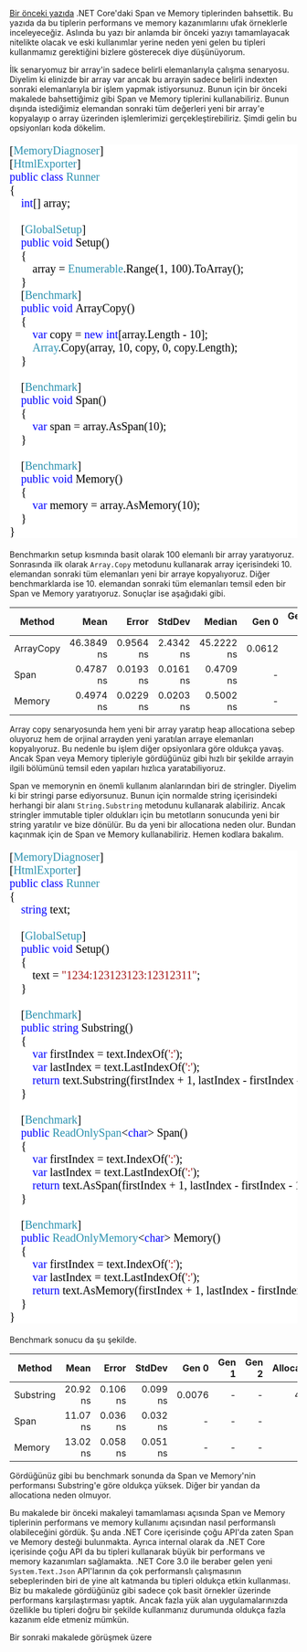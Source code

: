<a href="https://ilkayilknur.com/net-coreda-span-ve-memory-tipleri" target="_blank">Bir önceki yazıda</a> .NET Core'daki Span<T> ve Memory<T> tiplerinden bahsettik. Bu yazıda da bu tiplerin performans ve memory kazanımlarını ufak örneklerle inceleyeceğiz. Aslında bu yazı bir anlamda bir önceki yazıyı tamamlayacak nitelikte olacak ve eski kullanımlar yerine neden yeni gelen bu tipleri kullanmamız gerektiğini bizlere gösterecek diye düşünüyorum. 

İlk senaryomuz bir array'in sadece belirli elemanlarıyla çalışma senaryosu. Diyelim ki elinizde bir array var ancak bu arrayin sadece belirli indexten sonraki elemanlarıyla bir işlem yapmak istiyorsunuz. Bunun için bir önceki makalede bahsettiğimiz gibi Span ve Memory tiplerini kullanabiliriz. Bunun dışında istediğimiz elemandan sonraki tüm değerleri yeni bir array'e kopyalayıp o array üzerinden işlemlerimizi gerçekleştirebiliriz. Şimdi gelin bu opsiyonları koda dökelim. 

<pre style="font-family:Consolas;font-size:20px;color:black;background:white;">[<span style="color:#2b91af;">MemoryDiagnoser</span>]
[<span style="color:#2b91af;">HtmlExporter</span>]
<span style="color:blue;">public</span>&nbsp;<span style="color:blue;">class</span>&nbsp;<span style="color:#2b91af;">Runner</span>
{
&nbsp;&nbsp;&nbsp;&nbsp;<span style="color:blue;">int</span>[]&nbsp;array;
 
&nbsp;&nbsp;&nbsp;&nbsp;[<span style="color:#2b91af;">GlobalSetup</span>]
&nbsp;&nbsp;&nbsp;&nbsp;<span style="color:blue;">public</span>&nbsp;<span style="color:blue;">void</span>&nbsp;Setup()
&nbsp;&nbsp;&nbsp;&nbsp;{
&nbsp;&nbsp;&nbsp;&nbsp;&nbsp;&nbsp;&nbsp;&nbsp;array&nbsp;=&nbsp;<span style="color:#2b91af;">Enumerable</span>.Range(1,&nbsp;100).ToArray();
&nbsp;&nbsp;&nbsp;&nbsp;}
&nbsp;&nbsp;&nbsp;&nbsp;[<span style="color:#2b91af;">Benchmark</span>]
&nbsp;&nbsp;&nbsp;&nbsp;<span style="color:blue;">public</span>&nbsp;<span style="color:blue;">void</span>&nbsp;ArrayCopy()
&nbsp;&nbsp;&nbsp;&nbsp;{
&nbsp;&nbsp;&nbsp;&nbsp;&nbsp;&nbsp;&nbsp;&nbsp;<span style="color:blue;">var</span>&nbsp;copy&nbsp;=&nbsp;<span style="color:blue;">new</span>&nbsp;<span style="color:blue;">int</span>[array.Length&nbsp;-&nbsp;10];
&nbsp;&nbsp;&nbsp;&nbsp;&nbsp;&nbsp;&nbsp;&nbsp;<span style="color:#2b91af;">Array</span>.Copy(array,&nbsp;10,&nbsp;copy,&nbsp;0,&nbsp;copy.Length);
&nbsp;&nbsp;&nbsp;&nbsp;}
 
&nbsp;&nbsp;&nbsp;&nbsp;[<span style="color:#2b91af;">Benchmark</span>]
&nbsp;&nbsp;&nbsp;&nbsp;<span style="color:blue;">public</span>&nbsp;<span style="color:blue;">void</span>&nbsp;Span()
&nbsp;&nbsp;&nbsp;&nbsp;{
&nbsp;&nbsp;&nbsp;&nbsp;&nbsp;&nbsp;&nbsp;&nbsp;<span style="color:blue;">var</span>&nbsp;span&nbsp;=&nbsp;array.AsSpan(10);
&nbsp;&nbsp;&nbsp;&nbsp;}
 
&nbsp;&nbsp;&nbsp;&nbsp;[<span style="color:#2b91af;">Benchmark</span>]
&nbsp;&nbsp;&nbsp;&nbsp;<span style="color:blue;">public</span>&nbsp;<span style="color:blue;">void</span>&nbsp;Memory()
&nbsp;&nbsp;&nbsp;&nbsp;{
&nbsp;&nbsp;&nbsp;&nbsp;&nbsp;&nbsp;&nbsp;&nbsp;<span style="color:blue;">var</span>&nbsp;memory&nbsp;=&nbsp;array.AsMemory(10);
&nbsp;&nbsp;&nbsp;&nbsp;}
}</pre>

Benchmarkın setup kısmında basit olarak 100 elemanlı bir array yaratıyoruz. Sonrasında ilk olarak `Array.Copy` metodunu kullanarak array içerisindeki 10. elemandan sonraki tüm elemanları yeni bir arraye kopyalıyoruz. Diğer benchmarklarda ise 10. elemandan sonraki tüm elemanları temsil eden bir Span ve Memory yaratıyoruz. Sonuçlar ise aşağıdaki gibi.

|    Method |       Mean |     Error |    StdDev |     Median |  Gen 0 | Gen 1 | Gen 2 | Allocated |
|---------- |-----------:|----------:|----------:|-----------:|-------:|------:|------:|----------:|
| ArrayCopy | 46.3849 ns | 0.9564 ns | 2.4342 ns | 45.2222 ns | 0.0612 |     - |     - |     384 B |
|      Span |  0.4787 ns | 0.0193 ns | 0.0161 ns |  0.4709 ns |      - |     - |     - |         - |
|    Memory |  0.4974 ns | 0.0229 ns | 0.0203 ns |  0.5002 ns |      - |     - |     - |         - |

Array copy senaryosunda hem yeni bir array yaratıp heap allocationa sebep oluyoruz hem de orjinal arrayden yeni yaratılan arraye elemanları kopyalıyoruz. Bu nedenle bu işlem diğer opsiyonlara göre oldukça yavaş. Ancak Span veya Memory tipleriyle gördüğünüz gibi hızlı bir şekilde arrayin ilgili bölümünü temsil eden yapıları hızlıca yaratabiliyoruz. 

Span ve memorynin en önemli kullanım alanlarından biri de stringler. Diyelim ki bir stringi parse ediyorsunuz. Bunun için normalde string içerisindeki herhangi bir alanı `String.Substring` metodunu kullanarak alabiliriz. Ancak stringler immutable tipler oldukları için bu metotların sonucunda yeni bir string yaratılır ve bize dönülür. Bu da yeni bir allocationa neden olur. Bundan kaçınmak için de Span ve Memory kullanabiliriz. Hemen kodlara bakalım. 

<pre style="font-family:Consolas;font-size:20px;color:black;background:white;">[<span style="color:#2b91af;">MemoryDiagnoser</span>]
[<span style="color:#2b91af;">HtmlExporter</span>]
<span style="color:blue;">public</span>&nbsp;<span style="color:blue;">class</span>&nbsp;<span style="color:#2b91af;">Runner</span>
{
&nbsp;&nbsp;&nbsp;&nbsp;<span style="color:blue;">string</span>&nbsp;text;
 
&nbsp;&nbsp;&nbsp;&nbsp;[<span style="color:#2b91af;">GlobalSetup</span>]
&nbsp;&nbsp;&nbsp;&nbsp;<span style="color:blue;">public</span>&nbsp;<span style="color:blue;">void</span>&nbsp;Setup()
&nbsp;&nbsp;&nbsp;&nbsp;{
&nbsp;&nbsp;&nbsp;&nbsp;&nbsp;&nbsp;&nbsp;&nbsp;text&nbsp;=&nbsp;<span style="color:#a31515;">&quot;1234:123123123:12312311&quot;</span>;
&nbsp;&nbsp;&nbsp;&nbsp;}
 
&nbsp;&nbsp;&nbsp;&nbsp;[<span style="color:#2b91af;">Benchmark</span>]
&nbsp;&nbsp;&nbsp;&nbsp;<span style="color:blue;">public</span>&nbsp;<span style="color:blue;">string</span>&nbsp;Substring()
&nbsp;&nbsp;&nbsp;&nbsp;{
&nbsp;&nbsp;&nbsp;&nbsp;&nbsp;&nbsp;&nbsp;&nbsp;<span style="color:blue;">var</span>&nbsp;firstIndex&nbsp;=&nbsp;text.IndexOf(<span style="color:#a31515;">&#39;:&#39;</span>);
&nbsp;&nbsp;&nbsp;&nbsp;&nbsp;&nbsp;&nbsp;&nbsp;<span style="color:blue;">var</span>&nbsp;lastIndex&nbsp;=&nbsp;text.LastIndexOf(<span style="color:#a31515;">&#39;:&#39;</span>);
&nbsp;&nbsp;&nbsp;&nbsp;&nbsp;&nbsp;&nbsp;&nbsp;<span style="color:blue;">return</span>&nbsp;text.Substring(firstIndex&nbsp;+&nbsp;1,&nbsp;lastIndex&nbsp;-&nbsp;firstIndex&nbsp;-&nbsp;1);
&nbsp;&nbsp;&nbsp;&nbsp;}
 
&nbsp;&nbsp;&nbsp;&nbsp;[<span style="color:#2b91af;">Benchmark</span>]
&nbsp;&nbsp;&nbsp;&nbsp;<span style="color:blue;">public</span>&nbsp;<span style="color:#2b91af;">ReadOnlySpan</span>&lt;<span style="color:blue;">char</span>&gt;&nbsp;Span()
&nbsp;&nbsp;&nbsp;&nbsp;{
&nbsp;&nbsp;&nbsp;&nbsp;&nbsp;&nbsp;&nbsp;&nbsp;<span style="color:blue;">var</span>&nbsp;firstIndex&nbsp;=&nbsp;text.IndexOf(<span style="color:#a31515;">&#39;:&#39;</span>);
&nbsp;&nbsp;&nbsp;&nbsp;&nbsp;&nbsp;&nbsp;&nbsp;<span style="color:blue;">var</span>&nbsp;lastIndex&nbsp;=&nbsp;text.LastIndexOf(<span style="color:#a31515;">&#39;:&#39;</span>);
&nbsp;&nbsp;&nbsp;&nbsp;&nbsp;&nbsp;&nbsp;&nbsp;<span style="color:blue;">return</span>&nbsp;text.AsSpan(firstIndex&nbsp;+&nbsp;1,&nbsp;lastIndex&nbsp;-&nbsp;firstIndex&nbsp;-&nbsp;1);
&nbsp;&nbsp;&nbsp;&nbsp;}
 
&nbsp;&nbsp;&nbsp;&nbsp;[<span style="color:#2b91af;">Benchmark</span>]
&nbsp;&nbsp;&nbsp;&nbsp;<span style="color:blue;">public</span>&nbsp;<span style="color:#2b91af;">ReadOnlyMemory</span>&lt;<span style="color:blue;">char</span>&gt;&nbsp;Memory()
&nbsp;&nbsp;&nbsp;&nbsp;{
&nbsp;&nbsp;&nbsp;&nbsp;&nbsp;&nbsp;&nbsp;&nbsp;<span style="color:blue;">var</span>&nbsp;firstIndex&nbsp;=&nbsp;text.IndexOf(<span style="color:#a31515;">&#39;:&#39;</span>);
&nbsp;&nbsp;&nbsp;&nbsp;&nbsp;&nbsp;&nbsp;&nbsp;<span style="color:blue;">var</span>&nbsp;lastIndex&nbsp;=&nbsp;text.LastIndexOf(<span style="color:#a31515;">&#39;:&#39;</span>);
&nbsp;&nbsp;&nbsp;&nbsp;&nbsp;&nbsp;&nbsp;&nbsp;<span style="color:blue;">return</span>&nbsp;text.AsMemory(firstIndex&nbsp;+&nbsp;1,&nbsp;lastIndex&nbsp;-&nbsp;firstIndex&nbsp;-&nbsp;1);
&nbsp;&nbsp;&nbsp;&nbsp;}
}</pre>

Benchmark sonucu da şu şekilde.

|    Method |     Mean |    Error |   StdDev |  Gen 0 | Gen 1 | Gen 2 | Allocated |
|---------- |---------:|---------:|---------:|-------:|------:|------:|----------:|
| Substring | 20.92 ns | 0.106 ns | 0.099 ns | 0.0076 |     - |     - |      48 B |
|      Span | 11.07 ns | 0.036 ns | 0.032 ns |      - |     - |     - |         - |
|    Memory | 13.02 ns | 0.058 ns | 0.051 ns |      - |     - |     - |         - |


Gördüğünüz gibi bu benchmark sonunda da Span ve Memory'nin performansı Substring'e göre oldukça yüksek. Diğer bir yandan da allocationa neden olmuyor. 

Bu makalede bir önceki makaleyi tamamlaması açısında Span ve Memory tiplerinin performans ve memory kullanımı açısından nasıl performanslı olabileceğini gördük. Şu anda .NET Core içerisinde çoğu API'da zaten Span ve Memory desteği bulunmakta. Ayrıca internal olarak da .NET Core içerisinde çoğu API da bu tipleri kullanarak büyük bir performans ve memory kazanımları sağlamakta. .NET Core 3.0 ile beraber gelen yeni `System.Text.Json` API'larının da çok performanslı çalışmasının sebeplerinden biri de yine alt katmanda bu tipleri oldukça etkin kullanması. Biz bu makalede gördüğünüz gibi sadece çok basit örnekler üzerinde performans karşılaştırması yaptık. Ancak fazla yük alan uygulamalarınızda özellikle bu tipleri doğru bir şekilde kullanmanız durumunda oldukça fazla kazanım elde etmeniz mümkün.

Bir sonraki makalede görüşmek üzere

